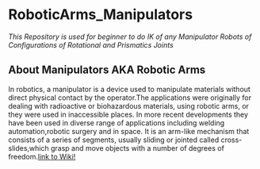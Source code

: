 # RoboticArms_Manipulators
*This Repository is used for beginner to do IK  of any Manipulator Robots of Configurations of  Rotational and Prismatics Joints*

## About Manipulators AKA Robotic Arms
In robotics, a manipulator is a device used to manipulate materials without direct physical contact by the operator.The applications were originally for dealing with radioactive or biohazardous materials, using robotic arms, or they were used in inaccessible places. In more recent developments they have been used in diverse range of applications including welding automation,robotic surgery and in space. It is an arm-like mechanism that consists of a series of segments, usually sliding or jointed called cross-slides,which grasp and move objects with a number of degrees of freedom.[link to Wiki!](https://en.wikipedia.org/wiki/Manipulator_(device))
